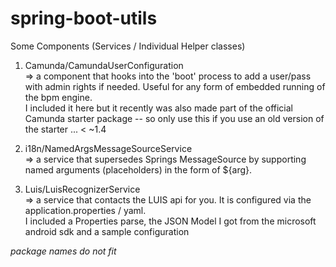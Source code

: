 # spring-boot-utils
Some Components (Services / Individual Helper classes)

1. Camunda/CamundaUserConfiguration<br/>
	=> a component that hooks into the 'boot' process to add a user/pass with admin rights if needed. Useful for any form of embedded running of the bpm engine.<br/>
	I included it here but it recently was also made part of the official Camunda starter package -- so only use this if you use an old version of the starter ... < ~1.4

2. i18n/NamedArgsMessageSourceService <br/>
	=> a service that supersedes Springs MessageSource by supporting named arguments (placeholders) in the form of ${arg}.
	
3. Luis/LuisRecognizerService<br/>
	=> a service that contacts the LUIS api for you. It is configured via the application.properties / yaml.<br/>
	I included a Properties parse, the JSON Model I got from the microsoft android sdk and a sample configuration
	
*package names do not fit*